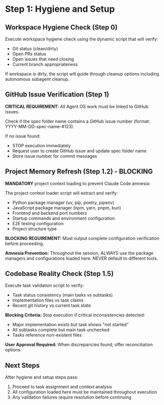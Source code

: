 # Step 1: Hygiene and Setup

## Workspace Hygiene Check (Step 0)

Execute workspace hygiene check using the dynamic script that will verify:
- Git status (clean/dirty)
- Open PRs status  
- Open issues that need closing
- Current branch appropriateness

If workspace is dirty, the script will guide through cleanup options including autonomous subagent cleanup.

## GitHub Issue Verification (Step 1)

**CRITICAL REQUIREMENT:** All Agent OS work must be linked to GitHub issues.

Check if the spec folder name contains a GitHub issue number (format: YYYY-MM-DD-spec-name-#123).

If no issue found:
- STOP execution immediately
- Request user to create GitHub issue and update spec folder name
- Store issue number for commit messages

## Project Memory Refresh (Step 1.2) - BLOCKING

**MANDATORY** project context loading to prevent Claude Code amnesia:

The project context loader script will extract and verify:
- Python package manager (uv, pip, poetry, pipenv)
- JavaScript package manager (npm, yarn, pnpm, bun)  
- Frontend and backend port numbers
- Startup commands and environment configuration
- E2E testing configuration
- Project structure type

**BLOCKING REQUIREMENT:** Must output complete configuration verification before proceeding.

**Amnesia Prevention:** Throughout the session, ALWAYS use the package managers and configurations loaded here. NEVER default to different tools.

## Codebase Reality Check (Step 1.5)

Execute task validation script to verify:
- Task status consistency (main tasks vs subtasks)
- Implementation files vs task claims
- Recent git history vs current task state

**Blocking Criteria:** Stop execution if critical inconsistencies detected:
- Major implementation exists but task shows "not started"
- All subtasks complete but main task unchecked
- Tasks reference non-existent files

**User Approval Required:** When discrepancies found, offer reconciliation options.

## Next Steps

After hygiene and setup steps pass:
1. Proceed to task assignment and context analysis
2. All configuration loaded here must be maintained throughout execution
3. Any validation failures require resolution before continuing